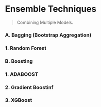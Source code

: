 # Ensemble Techniques

> Combining Multiple Models.

### A. Bagging (Bootstrap Aggregation)

### 1. Random Forest


### B. Boosting

### 1. ADABOOST

### 2. Gradient Boostinf

### 3. XGBoost
